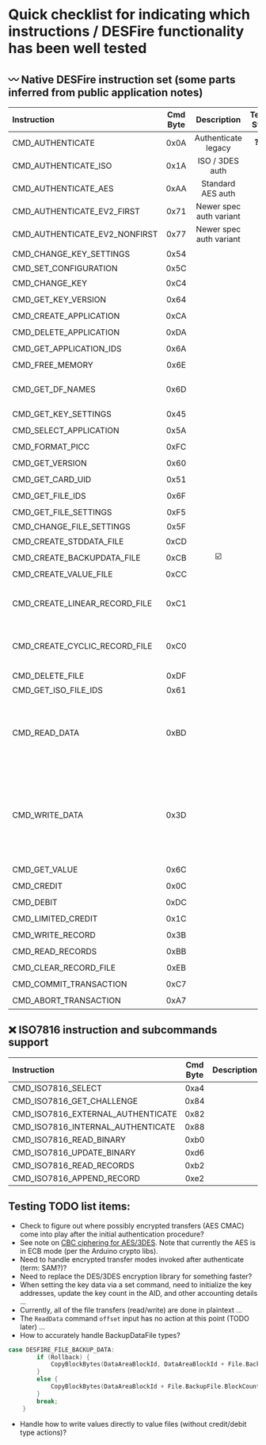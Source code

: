 # Quick checklist for indicating which instructions / DESFire functionality has been well tested

## :wavy_dash: Native DESFire instruction set (some parts inferred from public application notes) 

| Instruction | Cmd Byte | Description | Testing Status | Implementation Notes |
| :---        |   :----: |     :----:  |    :----:      | :--                  |
| CMD_AUTHENTICATE | 0x0A | Authenticate legacy | :question: :grey_question: :interrobang: | |
| CMD_AUTHENTICATE_ISO | 0x1A | ISO / 3DES auth | :question: | |
| CMD_AUTHENTICATE_AES | 0xAA | Standard AES auth | :ballot_box_with_check: | |
| CMD_AUTHENTICATE_EV2_FIRST | 0x71 | Newer spec auth variant | :x: | |    
| CMD_AUTHENTICATE_EV2_NONFIRST | 0x77 | Newer spec auth variant | :x: | See page 32 of AN12343.pdf | 
| CMD_CHANGE_KEY_SETTINGS | 0x54 | | :ballot_box_with_check: | |
| CMD_SET_CONFIGURATION |  0x5C | | :x: | |
| CMD_CHANGE_KEY |  0xC4 | | :ballot_box_with_check: | |
| CMD_GET_KEY_VERSION | 0x64 | | :ballot_box_with_check: | |
| CMD_CREATE_APPLICATION |  0xCA | | :ballot_box_with_check: | |
| CMD_DELETE_APPLICATION |  0xDA | | :ballot_box_with_check: | |
| CMD_GET_APPLICATION_IDS | 0x6A | | :ballot_box_with_check: | |
| CMD_FREE_MEMORY | 0x6E | | :ballot_box_with_check: | |
| CMD_GET_DF_NAMES | 0x6D | | :x: | *Need docs for what this command does!* |
| CMD_GET_KEY_SETTINGS | 0x45 | | :ballot_box_with_check: | |
| CMD_SELECT_APPLICATION |  0x5A | | :ballot_box_with_check: | |
| CMD_FORMAT_PICC |  0xFC | | :ballot_box_with_check: | |
| CMD_GET_VERSION | 0x60 | | :ballot_box_with_check: | |
| CMD_GET_CARD_UID | 0x51 | | :ballot_box_with_check: | |
| CMD_GET_FILE_IDS |  0x6F | | :ballot_box_with_check: | |
| CMD_GET_FILE_SETTINGS | 0xF5 | | :ballot_box_with_check: | |
| CMD_CHANGE_FILE_SETTINGS | 0x5F | | :x: | |
| CMD_CREATE_STDDATA_FILE |  0xCD | | :ballot_box_with_check: | |
| CMD_CREATE_BACKUPDATA_FILE |  0xCB | :ballot_box_with_check: | | |
| CMD_CREATE_VALUE_FILE |  0xCC | | :ballot_box_with_check: | |
| CMD_CREATE_LINEAR_RECORD_FILE | 0xC1 | | :wavy_dash: | GetFileSettings still not returning correct data |
| CMD_CREATE_CYCLIC_RECORD_FILE | 0xC0 | | :wavy_dash: | GetFileSettings still not returning correct data |
| CMD_DELETE_FILE | 0xDF | | :ballot_box_with_check: | |
| CMD_GET_ISO_FILE_IDS | 0x61 | | :x: | |
| CMD_READ_DATA |  0xBD | | :ballot_box_with_check: | The data for std/backup files is uninitialized (any bits) until the user sets the data with WriteData |
| CMD_WRITE_DATA |  0x3D | | :ballot_box_with_check: | Only supports write command operations with <= 52 bytes of data at a time. Offset parameters can be used to write lengthier files. |
| CMD_GET_VALUE | 0x6C | | :ballot_box_with_check: | |
| CMD_CREDIT | 0x0C | | :ballot_box_with_check: | |
| CMD_DEBIT | 0xDC | | :ballot_box_with_check: | |
| CMD_LIMITED_CREDIT | 0x1C | | :ballot_box_with_check: | |
| CMD_WRITE_RECORD | 0x3B | | :question: | |
| CMD_READ_RECORDS | 0xBB | | :question: | |
| CMD_CLEAR_RECORD_FILE | 0xEB | | :question: | |
| CMD_COMMIT_TRANSACTION | 0xC7 | | :ballot_box_with_check: | |
| CMD_ABORT_TRANSACTION | 0xA7 | | :ballot_box_with_check: | |               |

## :x: ISO7816 instruction and subcommands support 

| Instruction | Cmd Byte | Description | Testing Status | Implementation Notes |
| :---        |   :----: |     :----:  |    :----:      | :--                  |
| CMD_ISO7816_SELECT | 0xa4 | | | |
| CMD_ISO7816_GET_CHALLENGE | 0x84 | | | |
| CMD_ISO7816_EXTERNAL_AUTHENTICATE | 0x82 | | | |
| CMD_ISO7816_INTERNAL_AUTHENTICATE | 0x88 | | | |
| CMD_ISO7816_READ_BINARY | 0xb0 | | | |
| CMD_ISO7816_UPDATE_BINARY | 0xd6 | | | |
| CMD_ISO7816_READ_RECORDS | 0xb2 | | | |
| CMD_ISO7816_APPEND_RECORD | 0xe2 | | | |

## Testing TODO list items:

* Check to figure out where possibly encrypted transfers (AES CMAC) come into play after the initial
  authentication procedure?
* See note on [CBC ciphering for AES/3DES](https://stackoverflow.com/q/20943305/10661959). Note that
  currently the AES is in ECB mode (per the Arduino crypto libs).
* Need to handle encrypted transfer modes invoked after authenticate (term: SAM?)?
* Need to replace the DES/3DES encryption library for something faster?
* When setting the key data via a set command, need to initialize the key addresses, update the
  key count in the AID, and other accounting details ...
* Currently, all of the file transfers (read/write) are done in plaintext ...
* The ``ReadData`` command ``offset`` input has no action at this point (TODO later) ...
* How to accurately handle BackupDataFile types? 

```cpp
case DESFIRE_FILE_BACKUP_DATA:
        if (Rollback) {
            CopyBlockBytes(DataAreaBlockId, DataAreaBlockId + File.BackupFile.BlockCount, File.BackupFile.BlockCount);
        }
        else {
            CopyBlockBytes(DataAreaBlockId + File.BackupFile.BlockCount, DataAreaBlockId, File.BackupFile.BlockCount);
        }
        break;
    }
```

* Handle how to write values directly to value files (without credit/debit type actions)? 

